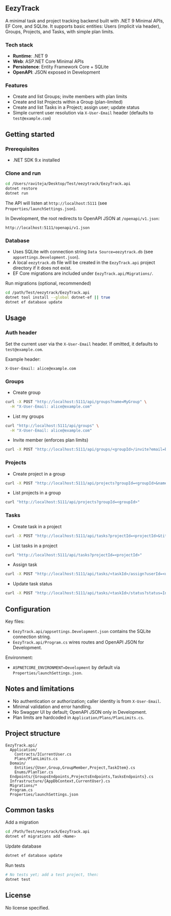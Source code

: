 ## EezyTrack

A minimal task and project tracking backend built with .NET 9 Minimal APIs, EF Core, and SQLite. It supports basic entities: Users (implicit via header), Groups, Projects, and Tasks, with simple plan limits.

### Tech stack
- **Runtime**: .NET 9
- **Web**: ASP.NET Core Minimal APIs
- **Persistence**: Entity Framework Core + SQLite
- **OpenAPI**: JSON exposed in Development

### Features
- Create and list Groups; invite members with plan limits
- Create and list Projects within a Group (plan-limited)
- Create and list Tasks in a Project; assign user; update status
- Simple current user resolution via `X-User-Email` header (defaults to `test@example.com`)

## Getting started

### Prerequisites
- .NET SDK 9.x installed

### Clone and run
```bash
cd /Users/raviteja/Desktop/Test/eezytrack/EezyTrack.api
dotnet restore
dotnet run
```

The API will listen at `http://localhost:5111` (see `Properties/launchSettings.json`).

In Development, the root redirects to OpenAPI JSON at `/openapi/v1.json`:
```
http://localhost:5111/openapi/v1.json
```

### Database
- Uses SQLite with connection string `Data Source=eezytrack.db` (see `appsettings.Development.json`).
- A local `eezytrack.db` file will be created in the `EezyTrack.api` project directory if it does not exist.
- EF Core migrations are included under `EezyTrack.api/Migrations/`.

Run migrations (optional, recommended)
```bash
cd /path/Test/eezytrack/EezyTrack.api
dotnet tool install --global dotnet-ef || true
dotnet ef database update
```

## Usage

### Auth header
Set the current user via the `X-User-Email` header. If omitted, it defaults to `test@example.com`.

Example header:
```
X-User-Email: alice@example.com
```

### Groups
- Create group
```bash
curl -X POST "http://localhost:5111/api/groups?name=MyGroup" \
  -H "X-User-Email: alice@example.com"
```

- List my groups
```bash
curl "http://localhost:5111/api/groups" \
  -H "X-User-Email: alice@example.com"
```

- Invite member (enforces plan limits)
```bash
curl -X POST "http://localhost:5111/api/groups/<groupId>/invite?email=bob@example.com"
```

### Projects
- Create project in a group
```bash
curl -X POST "http://localhost:5111/api/projects?groupId=<groupId>&name=Website"
```

- List projects in a group
```bash
curl "http://localhost:5111/api/projects?groupId=<groupId>"
```

### Tasks
- Create task in a project
```bash
curl -X POST "http://localhost:5111/api/tasks?projectId=<projectId>&title=Homepage&description=Build%20hero&dueDateUtc=2025-09-01T00:00:00Z"
```

- List tasks in a project
```bash
curl "http://localhost:5111/api/tasks?projectId=<projectId>"
```

- Assign task
```bash
curl -X POST "http://localhost:5111/api/tasks/<taskId>/assign?userId=<userId>"
```

- Update task status
```bash
curl -X POST "http://localhost:5111/api/tasks/<taskId>/status?status=InProgress"
```

## Configuration

Key files:
- `EezyTrack.api/appsettings.Development.json` contains the SQLite connection string.
- `EezyTrack.api/Program.cs` wires routes and OpenAPI JSON for Development.

Environment:
- `ASPNETCORE_ENVIRONMENT=Development` by default via `Properties/launchSettings.json`.

## Notes and limitations
- No authentication or authorization; caller identity is from `X-User-Email`.
- Minimal validation and error handling.
- No Swagger UI by default; OpenAPI JSON only in Development.
- Plan limits are hardcoded in `Application/Plans/PlanLimits.cs`.

## Project structure
```
EezyTrack.api/
  Application/
    Contracts/ICurrentUser.cs
    Plans/PlanLimits.cs
  Domain/
    Entities/{User,Group,GroupMember,Project,TaskItem}.cs
    Enums/PlanTier.cs
  Endpoints/{GroupsEndpoints,ProjectsEndpoints,TasksEndpoints}.cs
  Infrastructure/{AppDbContext,CurrentUser}.cs
  Migrations/*
  Program.cs
  Properties/launchSettings.json
```

## Common tasks

Add a migration
```bash
cd /Path/Test/eezytrack/EezyTrack.api
dotnet ef migrations add <Name>
```

Update database
```bash
dotnet ef database update
```

Run tests
```bash
# No tests yet; add a test project, then:
dotnet test
```

## License
No license specified.


